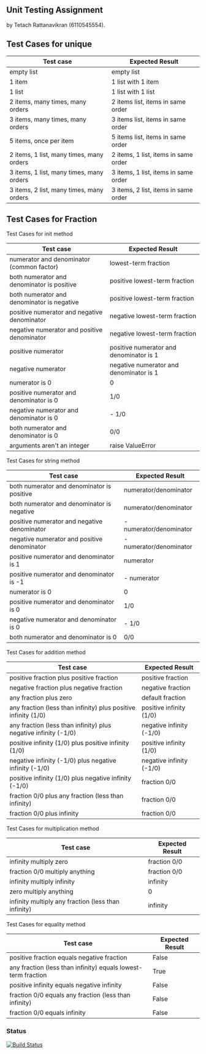 ## Unit Testing Assignment

by Tetach Rattanavikran (6110545554).


## Test Cases for unique

| Test case                                |  Expected Result                      |
|------------------------------------------|---------------------------------------|
| empty list                               |  empty list                           |
| 1 item                                   |  1 list with 1 item                   |
| 1 list                                   |  1 list with 1 list                   |
| 2 items, many times, many orders         |  2 items list, items in same order    |
| 3 items, many times, many orders         |  3 items list, items in same order    |
| 5 items, once per item	           |  5 items list, items in same order    |
| 2 items, 1 list, many times, many orders |  2 items, 1 list, items in same order |
| 3 items, 1 list, many times, many orders |  3 items, 1 list, items in same order |
| 3 items, 2 list, many times, many orders |  3 items, 2 list, items in same order |


## Test Cases for Fraction

Test Cases for init method

| Test case                                |  Expected Result                      |
|------------------------------------------|---------------------------------------|
| numerator and denominator (common factor) | lowest-term fraction |
| both numerator and denominator is positive | positive lowest-term fraction |
| both numerator and denominator is negative | positive lowest-term fraction |
| positive numerator and negative denominator | negative lowest-term fraction |
| negative numerator and positive denominator | negative lowest-term fraction |
| positive numerator | positive numerator and denominator is 1 |
| negative numerator | negative numerator and denominator is 1 |
| numerator is 0 | 0 |
| positive numerator and denominator is 0 | 1/0 |
| negative numerator and denominator is 0 | - 1/0 |
| both numerator and denominator is 0 | 0/0 |
| arguments aren't an integer | raise ValueError |

Test Cases for string method

| Test case                                |  Expected Result                      |
|------------------------------------------|---------------------------------------|
| both numerator and denominator is positive | numerator/denominator |
| both numerator and denominator is negative | numerator/denominator |
| positive numerator and negative denominator | - numerator/denominator |
| negative numerator and positive denominator | - numerator/denominator |
| positive numerator and denominator is 1 | numerator |
| positive numerator and denominator is -1 | - numerator |
| numerator is 0 | 0 |
| positive numerator and denominator is 0 | 1/0 |
| negative numerator and denominator is 0 | - 1/0 |
| both numerator and denominator is 0 | 0/0 |

Test Cases for addition method

| Test case                                |  Expected Result                      |
|------------------------------------------|---------------------------------------|
| positive fraction plus positive fraction | positive fraction |
| negative fraction plus negative fraction | negative fraction |
| any fraction plus zero | default fraction |
| any fraction (less than infinity) plus positive infinity (1/0) | positive infinity (1/0) |
| any fraction (less than infinity) plus negative infinity (-1/0) | negative infinity (-1/0) |
| positive infinity (1/0) plus positive infinity (1/0) | positive infinity (1/0) |
| negative infinity (-1/0) plus negative infinity (-1/0) | negative infinity (-1/0) |
| positive infinity (1/0) plus negative infinity (-1/0) | fraction 0/0 |
| fraction 0/0 plus any fraction (less than infinity) | fraction 0/0 |
| fraction 0/0 plus infinity | fraction 0/0 |

Test Cases for multiplication method

| Test case                                |  Expected Result                      |
|------------------------------------------|---------------------------------------|
| infinity multiply zero | fraction 0/0 |
| fraction 0/0 multiply anything | fraction 0/0 |
| infinity multiply infinity | infinity |
| zero multiply anything | 0 |
| infinity multiply any fraction (less than infinity) | infinity |

Test Cases for equality method

| Test case                                |  Expected Result                      |
|------------------------------------------|---------------------------------------|
| positive fraction equals negative fraction | False |
| any fraction (less than infinity) equals lowest-term fraction | True |
| positive infinity equals negative infinity | False |
| fraction 0/0 equals any fraction (less than infinity) | False |
| fraction 0/0 equals infinity | False |

### Status
[![Build Status](https://travis-ci.com/theethaj/unittesting-theethaj.svg?branch=master)](https://travis-ci.com/theethaj/unittesting-theethaj)